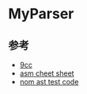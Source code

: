# MyParser

## 参考

- [9cc](https://www.sigbus.info/compilerbook)
- [asm cheet sheet](https://cheatography.com/syshella/cheat-sheets/arm-assembly/)
- [nom ast test code](https://github.com/Geal/nom/blob/main/tests/arithmetic_ast.rs)